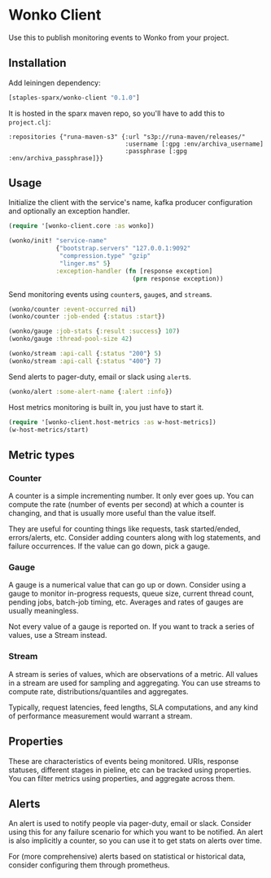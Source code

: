 # Wonko Client

Use this to publish monitoring events to Wonko from your project.

## Installation

Add leiningen dependency:
```clojure
[staples-sparx/wonko-client "0.1.0"]
```

It is hosted in the sparx maven repo, so you'll have to add this to `project.clj`:
```
:repositories {"runa-maven-s3" {:url "s3p://runa-maven/releases/"
                                :username [:gpg :env/archiva_username]
                                :passphrase [:gpg :env/archiva_passphrase]}}
```
## Usage

Initialize the client with the service's name, kafka producer configuration and optionally an exception handler.

```clojure
(require '[wonko-client.core :as wonko])

(wonko/init! "service-name"
             {"bootstrap.servers" "127.0.0.1:9092"
              "compression.type" "gzip"
              "linger.ms" 5}
             :exception-handler (fn [response exception]
                                  (prn response exception))
```

Send monitoring events using `counter`s, `gauge`s, and `stream`s.
```clojure
(wonko/counter :event-occurred nil)
(wonko/counter :job-ended {:status :start})

(wonko/gauge :job-stats {:result :success} 107)
(wonko/gauge :thread-pool-size 42)

(wonko/stream :api-call {:status "200"} 5)
(wonko/stream :api-call {:status "400"} 7)
```

Send alerts to pager-duty, email or slack using `alert`s.
```clojure
(wonko/alert :some-alert-name {:alert :info})
```

Host metrics monitoring is built in, you just have to start it.
```clojure
(require '[wonko-client.host-metrics :as w-host-metrics])
(w-host-metrics/start)
```

## Metric types
### Counter
A counter is a simple incrementing number. It only ever goes up. You can compute the rate (number of events per second) at which a counter is changing, and that is usually more useful than the value itself.

They are useful for counting things like requests, task started/ended, errors/alerts, etc. Consider adding counters along with log statements, and failure occurrences. If the value can go down, pick a gauge.
### Gauge
A gauge is a numerical value that can go up or down. Consider using a gauge to monitor in-progress requests, queue size, current thread count, pending jobs, batch-job timing, etc. Averages and rates of gauges are usually meaningless.

Not every value of a gauge is reported on. If you want to track a series of values, use a Stream instead.
### Stream
A stream is series of values, which are observations of a metric. All values in a stream are used for sampling and aggregating. You can use streams to compute rate, distributions/quantiles and aggregates.

Typically, request latencies, feed lengths, SLA computations, and any kind of performance measurement would warrant a stream.

## Properties
These are characteristics of events being monitored. URIs, response statuses, different stages in pieline, etc can be tracked using properties. You can filter metrics using properties, and aggregate across them.

## Alerts
An alert is used to notify people via pager-duty, email or slack. Consider using this for any failure scenario for which you want to be notified. An alert is also implicitly a counter, so you can use it to get stats on alerts over time.

For (more comprehensive) alerts based on statistical or historical data, consider configuring them through prometheus.

